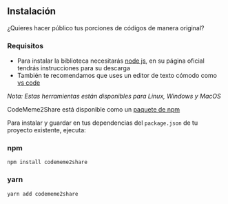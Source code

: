 ## Instalación

¿Quieres hacer público tus porciones de códigos de manera original?

### Requisitos

- Para instalar la biblioteca necesitarás [node js](https://nodejs.org), en su página oficial tendrás instrucciones para su descarga
- También te recomendamos que uses un editor de texto cómodo como [vs code](https://code.visualstudio.com/download)

_Nota: Estas herramientas están disponibles para Linux, Windows y MacOS_

CodeMeme2Share está disponible como un [paquete de npm](https://npmjs.com/package/codememe2share)

Para instalar y guardar en tus dependencias del `package.json` de tu proyecto existente, ejecuta:

### npm

```
npm install codememe2share
```

### yarn

```
yarn add codememe2share
```
